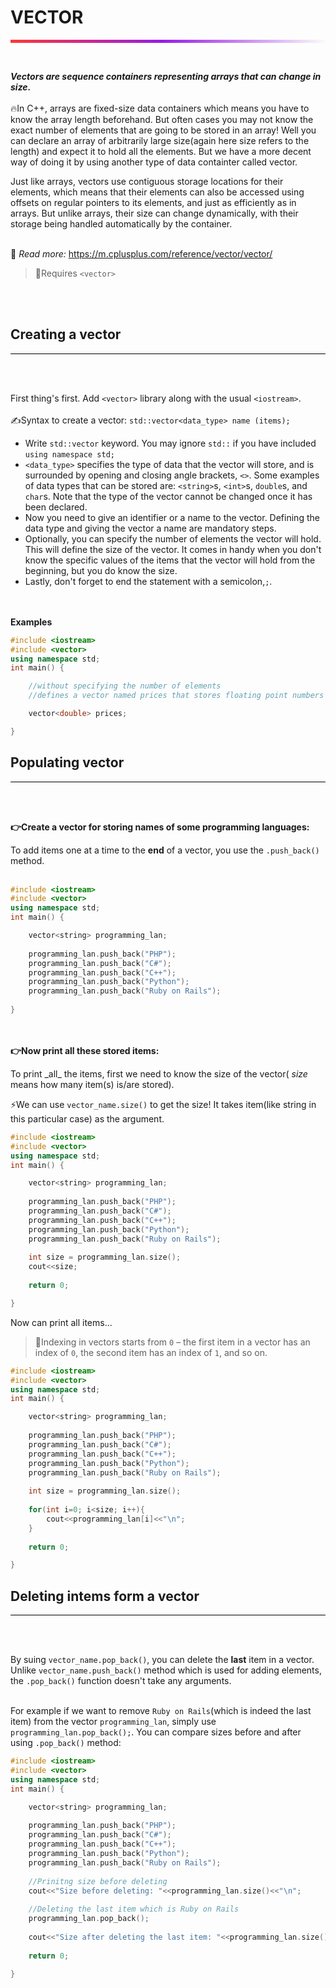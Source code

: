 # VECTOR
<hr style="height: 5px; border: none;
background: rgb(255,55,55);background: linear-gradient(90deg, rgba(255,55,55,1) 0%, rgba(152,27,228,1) 48%, rgba(251,251,251,1) 100%);">
<br>

**_Vectors are sequence containers representing arrays that can change in size._**
<br><br>
🔥In C++, arrays are fixed-size data containers which means you have to know the array length beforehand. But often cases you may not know the exact number of elements that are going to be stored in an array! Well you can declare an array of arbitrarily large size(again here size refers to the length) and expect it to hold all the elements. But we have a more decent way of doing it by using another type of data containter called vector.
<p>Just like arrays, vectors use contiguous storage locations for their elements, which means that their elements can also be accessed using offsets on regular pointers to its elements, and just as efficiently as in arrays. But unlike arrays, their size can change dynamically, with their storage being handled automatically by the container.
<br><br>

🚀 _Read more:_  <a href='https://m.cplusplus.com/reference/vector/vector/'>https://m.cplusplus.com/reference/vector/vector/</a>

>🚧Requires `<vector>`

<br><br>

## Creating a vector
<hr style="background: black">
<br><br>

First thing's first. Add `<vector>` library along with the usual `<iostream>`.
<br><br>
✍Syntax to create a vector: `std::vector<data_type> name (items);`

-   Write  `std::vector`  keyword. You may ignore `std::` if you have included `using namespace std;`
-   `<data_type>`  specifies the type of data that the vector will store, and is surrounded by opening and closing angle brackets,  `<>`. Some examples of data types that can be stored are:  `<string>`s,  `<int>`s,  `double`s, and  `char`s. Note that the type of the vector cannot be changed once it has been declared.
-   Now you need to give an identifier or a name to the vector. Defining the data type and giving the vector a name are mandatory steps.
-   Optionally, you can specify the number of elements the vector will hold. This will define the size of the vector. It comes in handy when you don't know the specific values of the items that the vector will hold from the beginning, but you do know the size.
-   Lastly, don't forget to end the statement with a semicolon,`;`.

<br><br>
**Examples**

```c++
#include <iostream>
#include <vector>
using namespace std;
int main() {

	//without specifying the number of elements
	//defines a vector named prices that stores floating point numbers

	vector<double> prices;

}
```

## Populating vector
<hr style="background: black">
<br><br>

**👉Create a vector for storing names of some programming languages:**
<p> 

To add items one at a time to the **end** of a vector, you use the `.push_back()` method.
<br><br>

```c++
#include <iostream>
#include <vector>
using namespace std;
int main() {

    vector<string> programming_lan;
    
    programming_lan.push_back("PHP");
    programming_lan.push_back("C#");
    programming_lan.push_back("C++");
    programming_lan.push_back("Python");
    programming_lan.push_back("Ruby on Rails");
    
}
```
<br><br>
**👉Now print all these stored items:**
<p>To print _all_ the items, first we need to know the size of the vector( <i>size</i>  means how many item(s) is/are stored). 

<p> 

⚡We can use `vector_name.size()` to get the size! It takes item(like string in this particular case) as the argument.

```c++
#include <iostream>
#include <vector>
using namespace std;
int main() {

    vector<string> programming_lan;
    
    programming_lan.push_back("PHP");
    programming_lan.push_back("C#");
    programming_lan.push_back("C++");
    programming_lan.push_back("Python");
    programming_lan.push_back("Ruby on Rails");
    
    int size = programming_lan.size();
    cout<<size;
    
    return 0;

}
```

Now can print all items...

>📢Indexing in vectors starts from `0` – the first item in a vector has an index of `0`, the second item has an index of `1`, and so on.

```c++
#include <iostream>
#include <vector>
using namespace std;
int main() {

    vector<string> programming_lan;
    
    programming_lan.push_back("PHP");
    programming_lan.push_back("C#");
    programming_lan.push_back("C++");
    programming_lan.push_back("Python");
    programming_lan.push_back("Ruby on Rails");
    
    int size = programming_lan.size();
    
    for(int i=0; i<size; i++){
        cout<<programming_lan[i]<<"\n";
    }
    
    return 0;

}
```

## Deleting intems form a vector
<hr style="background: black">
<br><br>

By suing `vector_name.pop_back()`, you can delete the **last** item in a vector. Unlike `vector_name.push_back()` method which is used for adding elements, the `.pop_back()` function doesn't take any arguments.
<br><br>

For example if we want to remove `Ruby on Rails`(which is indeed the last item) from the vector `programming_lan`, simply use `programming_lan.pop_back();`. You can compare sizes before and after using `.pop_back()` method:

```c++
#include <iostream>
#include <vector>
using namespace std;
int main() {

    vector<string> programming_lan;
    
    programming_lan.push_back("PHP");
    programming_lan.push_back("C#");
    programming_lan.push_back("C++");
    programming_lan.push_back("Python");
    programming_lan.push_back("Ruby on Rails");
    
    //Prinitng size before deleting
    cout<<"Size before deleting: "<<programming_lan.size()<<"\n";
    
    //Deleting the last item which is Ruby on Rails
    programming_lan.pop_back();
    
    cout<<"Size after deleting the last item: "<<programming_lan.size();
    
    return 0;

}
```
